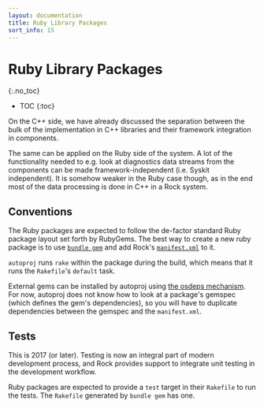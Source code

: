```yaml
---
layout: documentation
title: Ruby Library Packages
sort_info: 15
---
```


# Ruby Library Packages
{:.no_toc}

- TOC
{:toc}

On the C++ side, we have already discussed the separation between the bulk of
the implementation in C++ libraries and their framework integration in
components.

The same can be applied on the Ruby side of the system. A lot of the
functionality needed to e.g. look at diagnostics data streams from the
components can be made framework-independent (i.e. Syskit independent).  It is
somehow weaker in the Ruby case though, as in the end most of the data
processing is done in C++ in a Rock system.

## Conventions

The Ruby packages are expected to follow the de-factor standard Ruby package
layout set forth by RubyGems. The best way to create a new ruby package is to
use [`bundle gem`](https://bundler.io/v1.15/guides/creating_gem.html) and add
Rock's [`manifest.xml`](../workspace/add_packages.html) to it.

`autoproj` runs `rake` within the package during the build, which means that
it runs the `Rakefile`'s `default` task.

External gems can be installed by autoproj using [the osdeps
mechanism](../workspace/os_dependencies.html). For now, autoproj does not know
how to look at a package's gemspec (which defines the gem's dependencies), so
you will have to duplicate dependencies between the gemspec and the
`manifest.xml`.

## Tests

This is 2017 (or later). Testing is now an integral part of modern development
process, and Rock provides support to integrate unit testing in the development
workflow.

Ruby packages are expected to provide a `test` target in their `Rakefile` to run
the tests. The `Rakefile` generated by `bundle gem` has one.
